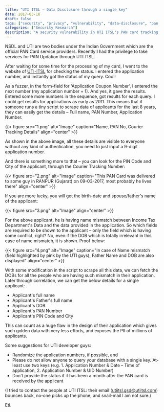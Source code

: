 ```yaml
---
title: "UTI ITSL – Data Disclosure through a single key"
date: 2017-03-18
draft: false
tags: ["security", "privacy", "vulnerability", "data-disclosure", "pan-card", "india"]
categories: ["Security Research"]
description: "A security vulnerability in UTI ITSL's PAN card tracking system that exposes personal information of millions of applicants through sequential application numbers."
---
```


NSDL and UTI are two bodies under the Indian Government which are the official PAN Card service providers. Recently I had the privilege to take services for PAN Updation through UTI ITSL.

After waiting for some time for the processing of my card, I went to the website of [UTI-ITSL](http://www.trackpan.utiitsl.com/PANONLINE/) for checking the status. I entered the application number, and instantly got the status of my query. Cool!

As a fuzzer, in the form-field for 'Application Coupon Number', I entered the next number (my application number + 1). And yes, it gave the results. Entered some more numbers in the sequence, got results for each query. I could get results for applications as early as 2011. This means that if someone runs a tiny script to scrape data of applicants for the last 8 years, they can easily get the details – Full name, PAN Number, Application Number.

{{< figure src="1.png" alt="Image" caption="Name, PAN No, Courier Tracking Details" align="center" >}}

As shown in the above image, all these details are visible to everyone without any kind of authentication, you need to just input a 9-digit application number.

And there is something more to that – you can look for the PIN Code and City of the applicant, through the Courier Tracking Number:

{{< figure src="2.png" alt="Image" caption="This PAN Card was delivered to some guy in RANPUR (Gujarat) on 09-03-2017, most probably he lives there" align="center" >}}

If you are more lucky, you will get the birth-date and spouse/father's name of the applicant:

{{< figure src="3.png" alt="Image" align="center" >}}

For the above applicant, he is having name mismatch between Income Tax Department's Data and the data provided in the application. So which fields are required to be shown to the applicant – only the field which is having some conflict, right? No, even if the DOB which is totally irrelevant in this case of name mismatch, it is shown. Proof below:

{{< figure src="4.png" alt="Image" caption="In case of Name mismatch (field highlighted by pink by the UTI guys), Father Name and DOB are also displayed" align="center" >}}

With some modification in the script to scrape all this data, we can fetch the DOBs for all the people who are having such mismatch in their application. Later through correlation, we can get the below details for a single applicant:

- Applicant's full name
- Applicant's Father's full name
- Applicant's DOB
- Applicant's PAN Number
- Applicant's PIN Code and City

This can count as a huge flaw in the design of their application which gives such golden data with very less efforts, and exposes the PII of millions of applicants.

Some suggestions for UTI developer guys:

- Randomize the application numbers, if possible, and
- Please do not allow anyone to query your database with a single key. At-least use two keys (e.g. 1. Application Number & Date – Time of application, 2. Application Number & UID Number)
- Don't provide the status if it has been a month after the PAN card is received by the applicant

(I tried to contact the people at UTI ITSL: their email ([utiitsl.gsd@utiitsl.com](mailto:utiitsl.gsd@utiitsl.com)) bounces back, no-one picks up the phone, and snail-mail I am not sure.)

Eti.